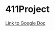 # 411Project

[Link to Google Doc](https://docs.google.com/a/umbc.edu/document/d/13cguQrCSbYJBcVgX77qDQb0PWPrRgouzKk8tR3luqfQ/edit?usp=sharing )

